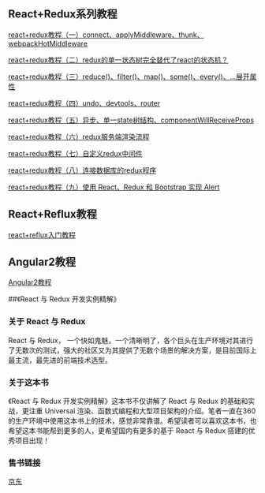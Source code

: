 
## React+Redux系列教程
[react+redux教程（一）connect、applyMiddleware、thunk、webpackHotMiddleware](http://www.cnblogs.com/lewis617/p/5145073.html)

[react+redux教程（二）redux的单一状态树完全替代了react的状态机？](http://www.cnblogs.com/lewis617/p/5147445.html)

[react+redux教程（三）reduce()、filter()、map()、some()、every()、...展开属性](http://www.cnblogs.com/lewis617/p/5149006.html)

[react+redux教程（四）undo、devtools、router](http://www.cnblogs.com/lewis617/p/5161003.html)

[react+redux教程（五）异步、单一state树结构、componentWillReceiveProps](http://www.cnblogs.com/lewis617/p/5170835.html)

[react+redux教程（六）redux服务端渲染流程](http://www.cnblogs.com/lewis617/p/5174861.html)

[react+redux教程（七）自定义redux中间件](http://www.cnblogs.com/lewis617/p/5177852.html)

[react+redux教程（八）连接数据库的redux程序](http://www.cnblogs.com/lewis617/p/5180097.html)

[react+redux教程（九）使用 React、Redux 和 Bootstrap 实现 Alert](https://zhuanlan.zhihu.com/p/23717533)

## React+Reflux教程
[react+reflux入门教程](http://www.cnblogs.com/lewis617/p/5129609.html)

## Angular2教程
[Angular2教程](https://github.com/lewis617/angular2-tutorial)


##《React 与 Redux 开发实例精解》

### 关于 React 与 Redux

React 与 Redux， 一个快如鬼魅，一个清晰明了，各个巨头在生产环境对其进行了无数次的测试，强大的社区又为其提供了无数个场景的解决方案，是目前国际上最主流，最先进的前端技术选型。

### 关于这本书

《React 与 Redux 开发实例精解》这本书不仅讲解了 React 与 Redux 的基础和实战，更注重 Universal 渲染、函数式编程和大型项目架构的介绍。笔者一直在360的生产环境中使用这本书上的技术，感觉非常靠谱。希望读者可以喜欢这本书，也希望这本书能帮到更多的人，更希望国内有更多的基于 React 与 Redux 搭建的优秀项目出现！

### 售书链接

[京东](https://item.jd.com/12010463.html)

